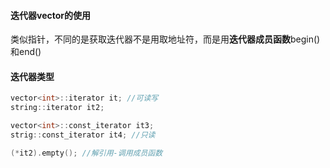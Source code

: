 #### 迭代器vector的使用

类似指针，不同的是获取迭代器不是用取地址符，而是用**迭代器成员函数**begin()和end()



#### 迭代器类型

```c++
vector<int>::iterator it; //可读写
string::iterator it2;

vector<int>::const_iterator it3;
strig::const_iterator it4; //只读

(*it2).empty(); //解引用-调用成员函数
```

